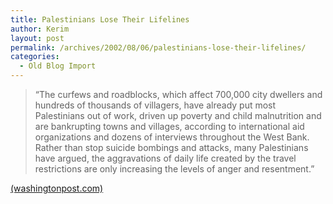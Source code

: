 ```yaml
---
title: Palestinians Lose Their Lifelines
author: Kerim
layout: post
permalink: /archives/2002/08/06/palestinians-lose-their-lifelines/
categories:
  - Old Blog Import
---
```


>   &#8220;The curfews and roadblocks, which affect 700,000 city dwellers and hundreds of thousands of villagers, have already put most Palestinians out of work, driven up poverty and child malnutrition and are bankrupting towns and villages, according to international aid organizations and dozens of interviews throughout the West Bank. Rather than stop suicide bombings and attacks, many Palestinians have argued, the aggravations of daily life created by the travel restrictions are only increasing the levels of anger and resentment.&#8221;


<a href="http://www.washingtonpost.com/wp-dyn/articles/A47813-2002Aug5.html" onclick="_gaq.push(['_trackEvent', 'outbound-article', 'http://www.washingtonpost.com/wp-dyn/articles/A47813-2002Aug5.html', '(washingtonpost.com)']);" >(washingtonpost.com)</a>

